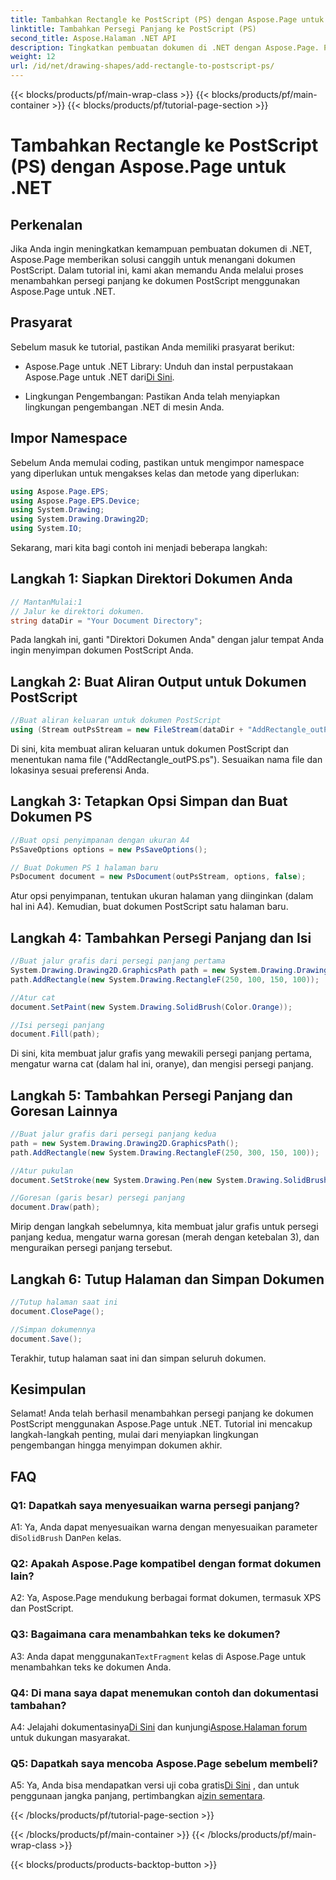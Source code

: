 ```yaml
---
title: Tambahkan Rectangle ke PostScript (PS) dengan Aspose.Page untuk .NET
linktitle: Tambahkan Persegi Panjang ke PostScript (PS)
second_title: Aspose.Halaman .NET API
description: Tingkatkan pembuatan dokumen di .NET dengan Aspose.Page. Pelajari cara menambahkan persegi panjang ke file PostScript (PS) langkah demi langkah.
weight: 12
url: /id/net/drawing-shapes/add-rectangle-to-postscript-ps/
---
```


{{< blocks/products/pf/main-wrap-class >}}
{{< blocks/products/pf/main-container >}}
{{< blocks/products/pf/tutorial-page-section >}}

# Tambahkan Rectangle ke PostScript (PS) dengan Aspose.Page untuk .NET

## Perkenalan

Jika Anda ingin meningkatkan kemampuan pembuatan dokumen di .NET, Aspose.Page memberikan solusi canggih untuk menangani dokumen PostScript. Dalam tutorial ini, kami akan memandu Anda melalui proses menambahkan persegi panjang ke dokumen PostScript menggunakan Aspose.Page untuk .NET.

## Prasyarat

Sebelum masuk ke tutorial, pastikan Anda memiliki prasyarat berikut:

-  Aspose.Page untuk .NET Library: Unduh dan instal perpustakaan Aspose.Page untuk .NET dari[Di Sini](https://releases.aspose.com/page/net/).

- Lingkungan Pengembangan: Pastikan Anda telah menyiapkan lingkungan pengembangan .NET di mesin Anda.

## Impor Namespace

Sebelum Anda memulai coding, pastikan untuk mengimpor namespace yang diperlukan untuk mengakses kelas dan metode yang diperlukan:

```csharp
using Aspose.Page.EPS;
using Aspose.Page.EPS.Device;
using System.Drawing;
using System.Drawing.Drawing2D;
using System.IO;
```

Sekarang, mari kita bagi contoh ini menjadi beberapa langkah:

## Langkah 1: Siapkan Direktori Dokumen Anda

```csharp
// MantanMulai:1
// Jalur ke direktori dokumen.
string dataDir = "Your Document Directory";
```

Pada langkah ini, ganti "Direktori Dokumen Anda" dengan jalur tempat Anda ingin menyimpan dokumen PostScript Anda.

## Langkah 2: Buat Aliran Output untuk Dokumen PostScript

```csharp
//Buat aliran keluaran untuk dokumen PostScript
using (Stream outPsStream = new FileStream(dataDir + "AddRectangle_outPS.ps", FileMode.Create))
```

Di sini, kita membuat aliran keluaran untuk dokumen PostScript dan menentukan nama file ("AddRectangle_outPS.ps"). Sesuaikan nama file dan lokasinya sesuai preferensi Anda.

## Langkah 3: Tetapkan Opsi Simpan dan Buat Dokumen PS

```csharp
//Buat opsi penyimpanan dengan ukuran A4
PsSaveOptions options = new PsSaveOptions();

// Buat Dokumen PS 1 halaman baru
PsDocument document = new PsDocument(outPsStream, options, false);
```

Atur opsi penyimpanan, tentukan ukuran halaman yang diinginkan (dalam hal ini A4). Kemudian, buat dokumen PostScript satu halaman baru.

## Langkah 4: Tambahkan Persegi Panjang dan Isi

```csharp
//Buat jalur grafis dari persegi panjang pertama
System.Drawing.Drawing2D.GraphicsPath path = new System.Drawing.Drawing2D.GraphicsPath();
path.AddRectangle(new System.Drawing.RectangleF(250, 100, 150, 100));

//Atur cat
document.SetPaint(new System.Drawing.SolidBrush(Color.Orange));

//Isi persegi panjang
document.Fill(path);
```

Di sini, kita membuat jalur grafis yang mewakili persegi panjang pertama, mengatur warna cat (dalam hal ini, oranye), dan mengisi persegi panjang.

## Langkah 5: Tambahkan Persegi Panjang dan Goresan Lainnya

```csharp
//Buat jalur grafis dari persegi panjang kedua
path = new System.Drawing.Drawing2D.GraphicsPath();
path.AddRectangle(new System.Drawing.RectangleF(250, 300, 150, 100));

//Atur pukulan
document.SetStroke(new System.Drawing.Pen(new System.Drawing.SolidBrush(Color.Red), 3));

//Goresan (garis besar) persegi panjang
document.Draw(path);
```

Mirip dengan langkah sebelumnya, kita membuat jalur grafis untuk persegi panjang kedua, mengatur warna goresan (merah dengan ketebalan 3), dan menguraikan persegi panjang tersebut.

## Langkah 6: Tutup Halaman dan Simpan Dokumen

```csharp
//Tutup halaman saat ini
document.ClosePage();

//Simpan dokumennya
document.Save();
```

Terakhir, tutup halaman saat ini dan simpan seluruh dokumen.

## Kesimpulan

Selamat! Anda telah berhasil menambahkan persegi panjang ke dokumen PostScript menggunakan Aspose.Page untuk .NET. Tutorial ini mencakup langkah-langkah penting, mulai dari menyiapkan lingkungan pengembangan hingga menyimpan dokumen akhir.

## FAQ

### Q1: Dapatkah saya menyesuaikan warna persegi panjang?

A1: Ya, Anda dapat menyesuaikan warna dengan menyesuaikan parameter di`SolidBrush` Dan`Pen` kelas.

### Q2: Apakah Aspose.Page kompatibel dengan format dokumen lain?

A2: Ya, Aspose.Page mendukung berbagai format dokumen, termasuk XPS dan PostScript.

### Q3: Bagaimana cara menambahkan teks ke dokumen?

 A3: Anda dapat menggunakan`TextFragment` kelas di Aspose.Page untuk menambahkan teks ke dokumen Anda.

### Q4: Di mana saya dapat menemukan contoh dan dokumentasi tambahan?

 A4: Jelajahi dokumentasinya[Di Sini](https://reference.aspose.com/page/net/) dan kunjungi[Aspose.Halaman forum](https://forum.aspose.com/c/page/39) untuk dukungan masyarakat.

### Q5: Dapatkah saya mencoba Aspose.Page sebelum membeli?

 A5: Ya, Anda bisa mendapatkan versi uji coba gratis[Di Sini](https://releases.aspose.com/) , dan untuk penggunaan jangka panjang, pertimbangkan a[izin sementara](https://purchase.aspose.com/temporary-license/).

{{< /blocks/products/pf/tutorial-page-section >}}

{{< /blocks/products/pf/main-container >}}
{{< /blocks/products/pf/main-wrap-class >}}

{{< blocks/products/products-backtop-button >}}
